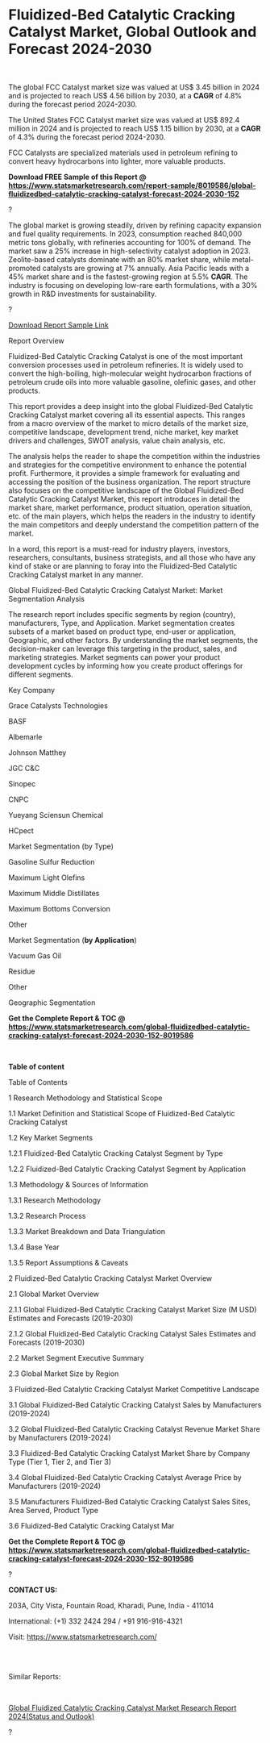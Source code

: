 <h1>Fluidized-Bed Catalytic Cracking Catalyst Market, Global Outlook and Forecast 2024-2030</h1><br/><p>The global FCC Catalyst market size was valued at US$ 3.45 billion in 2024 and is projected to reach US$ 4.56 billion by 2030, at a <strong>CAGR</strong> of 4.8% during the forecast period 2024-2030.</p>
 
 
 
 <p>The United States FCC Catalyst market size was valued at US$ 892.4 million in 2024 and is projected to reach US$ 1.15 billion by 2030, at a <strong>CAGR</strong> of 4.3% during the forecast period 2024-2030.</p>
 
 
 
 <p>FCC Catalysts are specialized materials used in petroleum refining to convert heavy hydrocarbons into lighter, more valuable products.</p>
 
 
 
 <div><b>Download FREE Sample of this Report @ <a href="https://www.statsmarketresearch.com/download-free-sample/8019586/global-fluidizedbed-catalytic-cracking-catalyst-forecast-2024-2030-152">https://www.statsmarketresearch.com/report-sample/8019586/global-fluidizedbed-catalytic-cracking-catalyst-forecast-2024-2030-152</a></b></div>
 
 
 
 <p>? </p>
 
 
 
 <p>The global market is growing steadily, driven by refining capacity expansion and fuel quality requirements. In 2023, consumption reached 840,000 metric tons globally, with refineries accounting for 100% of demand. The market saw a 25% increase in high-selectivity catalyst adoption in 2023. Zeolite-based catalysts dominate with an 80% market share, while metal-promoted catalysts are growing at 7% annually. Asia Pacific leads with a 45% market share and is the fastest-growing region at 5.5% <strong>CAGR</strong>. The industry is focusing on developing low-rare earth formulations, with a 30% growth in R&D investments for sustainability.</p>
 
 
 
 <p>? </p>
 
 
 
 <p><a href="https://www.statsmarketresearch.com/download-free-sample/8019586/global-fluidizedbed-catalytic-cracking-catalyst-forecast-2024-2030-152">Download Report Sample Link</a></p>
 
 
 
 <p>Report Overview</p>
 
 
 
 <p>Fluidized-Bed Catalytic Cracking Catalyst is one of the most important conversion processes used in petroleum refineries. It is widely used to convert the high-boiling, high-molecular weight hydrocarbon fractions of petroleum crude oils into more valuable gasoline, olefinic gases, and other products.</p>
 
 
 
 <p>This report provides a deep insight into the global Fluidized-Bed Catalytic Cracking Catalyst market covering all its essential aspects. This ranges from a macro overview of the market to micro details of the market size, competitive landscape, development trend, niche market, key market drivers and challenges, SWOT analysis, value chain analysis, etc.</p>
 
 
 
 <p>The analysis helps the reader to shape the competition within the industries and strategies for the competitive environment to enhance the potential profit. Furthermore, it provides a simple framework for evaluating and accessing the position of the business organization. The report structure also focuses on the competitive landscape of the Global Fluidized-Bed Catalytic Cracking Catalyst Market, this report introduces in detail the market share, market performance, product situation, operation situation, etc. of the main players, which helps the readers in the industry to identify the main competitors and deeply understand the competition pattern of the market.</p>
 
 
 
 <p>In a word, this report is a must-read for industry players, investors, researchers, consultants, business strategists, and all those who have any kind of stake or are planning to foray into the Fluidized-Bed Catalytic Cracking Catalyst market in any manner.</p>
 
 
 
 <p>Global Fluidized-Bed Catalytic Cracking Catalyst Market: Market Segmentation Analysis</p>
 
 
 
 <p>The research report includes specific segments by region (country), manufacturers, Type, and Application. Market segmentation creates subsets of a market based on product type, end-user or application, Geographic, and other factors. By understanding the market segments, the decision-maker can leverage this targeting in the product, sales, and marketing strategies. Market segments can power your product development cycles by informing how you create product offerings for different segments.</p>
 
 
 
 <p>Key Company</p>
 
 
 
 <p>Grace Catalysts Technologies</p>
 
 
 
 <p>BASF</p>
 
 
 
 <p>Albemarle</p>
 
 
 
 <p>Johnson Matthey</p>
 
 
 
 <p>JGC C&C</p>
 
 
 
 <p>Sinopec</p>
 
 
 
 <p>CNPC</p>
 
 
 
 <p>Yueyang Sciensun Chemical</p>
 
 
 
 <p>HCpect</p>
 
 
 
 <p>Market Segmentation (by Type)</p>
 
 
 
 <p>Gasoline Sulfur Reduction</p>
 
 
 
 <p>Maximum Light Olefins</p>
 
 
 
 <p>Maximum Middle Distillates</p>
 
 
 
 <p>Maximum Bottoms Conversion</p>
 
 
 
 <p>Other</p>
 
 
 
 <p>Market Segmentation (<strong>by Application</strong>)</p>
 
 
 
 <p>Vacuum Gas Oil</p>
 
 
 
 <p>Residue</p>
 
 
 
 <p>Other</p>
 
 
 
 <p>Geographic Segmentation</p>
 
 
 
 <div><b>Get the Complete Report & TOC @ <a href="https://www.statsmarketresearch.com/global-fluidizedbed-catalytic-cracking-catalyst-forecast-2024-2030-152-8019586">https://www.statsmarketresearch.com/global-fluidizedbed-catalytic-cracking-catalyst-forecast-2024-2030-152-8019586</a></b></div>
 
 
 
 <p><br />
 
 <b>Table of content</b></p>
 
 
 
 <p>Table of Contents<br />
 
 1 Research Methodology and Statistical Scope<br />
 
 1.1 Market Definition and Statistical Scope of Fluidized-Bed Catalytic Cracking Catalyst<br />
 
 1.2 Key Market Segments<br />
 
 1.2.1 Fluidized-Bed Catalytic Cracking Catalyst Segment by Type<br />
 
 1.2.2 Fluidized-Bed Catalytic Cracking Catalyst Segment by Application<br />
 
 1.3 Methodology & Sources of Information<br />
 
 1.3.1 Research Methodology<br />
 
 1.3.2 Research Process<br />
 
 1.3.3 Market Breakdown and Data Triangulation<br />
 
 1.3.4 Base Year<br />
 
 1.3.5 Report Assumptions & Caveats<br />
 
 2 Fluidized-Bed Catalytic Cracking Catalyst Market Overview<br />
 
 2.1 Global Market Overview<br />
 
 2.1.1 Global Fluidized-Bed Catalytic Cracking Catalyst Market Size (M USD) Estimates and Forecasts (2019-2030)<br />
 
 2.1.2 Global Fluidized-Bed Catalytic Cracking Catalyst Sales Estimates and Forecasts (2019-2030)<br />
 
 2.2 Market Segment Executive Summary<br />
 
 2.3 Global Market Size by Region<br />
 
 3 Fluidized-Bed Catalytic Cracking Catalyst Market Competitive Landscape<br />
 
 3.1 Global Fluidized-Bed Catalytic Cracking Catalyst Sales by Manufacturers (2019-2024)<br />
 
 3.2 Global Fluidized-Bed Catalytic Cracking Catalyst Revenue Market Share by Manufacturers (2019-2024)<br />
 
 3.3 Fluidized-Bed Catalytic Cracking Catalyst Market Share by Company Type (Tier 1, Tier 2, and Tier 3)<br />
 
 3.4 Global Fluidized-Bed Catalytic Cracking Catalyst Average Price by Manufacturers (2019-2024)<br />
 
 3.5 Manufacturers Fluidized-Bed Catalytic Cracking Catalyst Sales Sites, Area Served, Product Type<br />
 
 3.6 Fluidized-Bed Catalytic Cracking Catalyst Mar</p>
 
 
 
 <div><b>Get the Complete Report & TOC @ <a href="https://www.statsmarketresearch.com/global-fluidizedbed-catalytic-cracking-catalyst-forecast-2024-2030-152-8019586">https://www.statsmarketresearch.com/global-fluidizedbed-catalytic-cracking-catalyst-forecast-2024-2030-152-8019586</a></b></div>
 
 
 
 <p>? </p>
 
 
 
 <p><b>CONTACT US:</b><br />
 
 203A, City Vista, Fountain Road, Kharadi, Pune, India - 411014<br />
 
 International: (+1) 332 2424 294 / +91 916-916-4321<br />
 
 Visit: <a href="https://www.statsmarketresearch.com/">https://www.statsmarketresearch.com/</a><br />
 
 <br />
 
 <br />
 
 Similar Reports:<br />
 
 <br />
 
 <a href="https://www.statsmarketresearch.com/global-fluidized-catalytic-cracking-catalyst-2024-609-7915932">Global Fluidized Catalytic Cracking Catalyst Market Research Report 2024(Status and Outlook)</a><br />
 
 ? </p>
